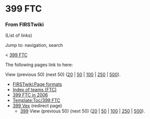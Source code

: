 # 399 FTC

### From FIRSTwiki

(List of links)

Jump to: navigation, search

&lt; [399 FTC](/index.php?title=399_FTC&redirect=no "399 FTC" )  

The following pages link to here:

View (previous 50) (next 50)
([20](/index.php?title=Special:Whatlinkshere/399_FTC&limit=20&from=0
"Special:Whatlinkshere/399 FTC" ) |
[50](/index.php?title=Special:Whatlinkshere/399_FTC&limit=50&from=0
"Special:Whatlinkshere/399 FTC" ) |
[100](/index.php?title=Special:Whatlinkshere/399_FTC&limit=100&from=0
"Special:Whatlinkshere/399 FTC" ) |
[250](/index.php?title=Special:Whatlinkshere/399_FTC&limit=250&from=0
"Special:Whatlinkshere/399 FTC" ) |
[500](/index.php?title=Special:Whatlinkshere/399_FTC&limit=500&from=0
"Special:Whatlinkshere/399 FTC" )).

  * [FIRSTwiki:Page formats](/index.php/FIRSTwiki:Page_formats "FIRSTwiki:Page formats" )
  * [Index of teams (FTC)](/index.php/Index_of_teams_%28FTC%29 "Index of teams \(FTC\)" )
  * [399 FTC in 2006](/index.php/399_FTC_in_2006 "399 FTC in 2006" )
  * [Template:Toc/399 FTC](/index.php/Template:Toc/399_FTC "Template:Toc/399 FTC" )
  * [399 Vex](/index.php?title=399_Vex&redirect=no "399 Vex" ) (redirect page) 
    * [399](/index.php/399 "399" )
View (previous 50) (next 50)
([20](/index.php?title=Special:Whatlinkshere/399_FTC&limit=20&from=0
"Special:Whatlinkshere/399 FTC" ) |
[50](/index.php?title=Special:Whatlinkshere/399_FTC&limit=50&from=0
"Special:Whatlinkshere/399 FTC" ) |
[100](/index.php?title=Special:Whatlinkshere/399_FTC&limit=100&from=0
"Special:Whatlinkshere/399 FTC" ) |
[250](/index.php?title=Special:Whatlinkshere/399_FTC&limit=250&from=0
"Special:Whatlinkshere/399 FTC" ) |
[500](/index.php?title=Special:Whatlinkshere/399_FTC&limit=500&from=0
"Special:Whatlinkshere/399 FTC" )).

